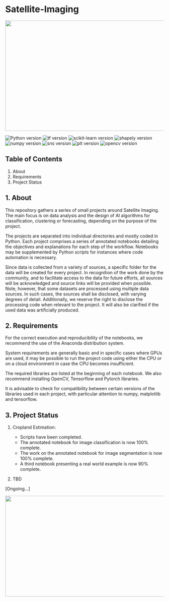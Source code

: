 # Satellite-Imaging

<img
src = "https://media3.giphy.com/media/1dKUFdx0iJjxDAo7tM/giphy.gif?cid=ecf05e47vncs0918inje5abnoyjt765l32w6na05jznbwxs6&ep=v1_gifs_related&rid=giphy.gif&ct=g"
width="780" height="350">

![Python version](https://img.shields.io/badge/python-3.9.5-blue)
![tf version](https://img.shields.io/badge/tensorflow-2.5.0%20-orange)
![scikit-learn version](https://img.shields.io/badge/scikit--learn-1.2.1-yellow)
![shapely version](https://img.shields.io/badge/shapely-2.0.1%20-green)
![numpy version](https://img.shields.io/badge/numpy-1.22.4%20-blue)
![sns version](https://img.shields.io/badge/seaborn-0.12.2%20-blueviolet)
![plt version](https://img.shields.io/badge/matplotlib-3.6.2%20-informational)
![opencv version](https://img.shields.io/badge/opencv-4.8.0-red)


## Table of Contents
1. About
2. Requirements
3. Project Status

## 1. About
This repository gathers a series of small projects around Satellite Imaging. The main focus is on data analysis and the design of AI algorithms for classification, clustering or forecasting, depending on the purpose of the project. 

The projects are separated into individual directories and mostly coded in Python. Each project comprises a series of annotated notebooks detailing the objectives and explanations for each step of the workflow. Notebooks may be supplemented by Python scripts for instances where code automation is necessary. 

Since data is collected from a variety of sources, a specific folder for the data will be created for every project. In recognition of the work done by the community, and to facilitate access to the data for future efforts, all sources will be acknowledged and source links will be provided when possible. Note, however, that some datasets are processed using multiple data sources. In such cases, the sources shall be disclosed, with varying degrees of detail. Additionally, we reserve the right to disclose the processing code when relevant to the project. It will also be clarified if the used data was artificially produced.

## 2. Requirements
For the correct execution and reproducibility of the notebooks, we recommend the use of the Anaconda distribution system.

System requirements are generally basic and in specific cases where GPUs are used, it may be possible to run the project code using either the CPU or on a cloud environment in case the CPU becomes insufficient.

The required libraries are listed at the beginning of each notebook. We also recommend installing OpenCV, Tensorflow and Pytorch libraries.

It is advisable to check for compatibility between certain versions of the libraries used in each project, with particular attention to numpy, matplotlib and tensorflow.

## 3. Project Status
1. Cropland Estimation:
    - Scripts have been completed.
    - The annotated notebook for image classification is now 100% complete.
    - The work on the annotated notebook for image segmentation is now 100% complete.
    - A third notebook presenting a real world example is now 90% complete.

2. TBD

[Ongoing...]

<img 
src="https://media2.giphy.com/media/xT5LMBATJuDO48jD44/giphy.gif?cid=ecf05e47hs0dq94tfm678gblgs82ky9jaq8ibgd5wm2s75e3&ep=v1_gifs_search&rid=giphy.gif" 
width="520" height="320">

